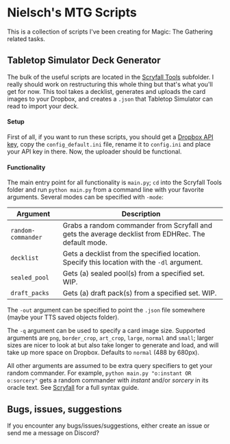 # Nielsch's MTG Scripts
This is a collection of scripts I've been creating for Magic: The Gathering related tasks.

## Tabletop Simulator Deck Generator
The bulk of the useful scripts are located in the [Scryfall Tools](Scryfall%20Tools) subfolder. I really should work on restructuring this whole thing but that's what you'll get for now.
This tool takes a decklist, generates and uploads the card images to your Dropbox, and creates a `.json` that Tabletop Simulator can read to import your deck.

#### Setup
First of all, if you want to run these scripts, you should get a [Dropbox API key](https://blogs.dropbox.com/developers/2014/05/generate-an-access-token-for-your-own-account/), copy the `config_default.ini` file, rename it to `config.ini` and place your API key in there.
Now, the uploader should be functional.

#### Functionality
The main entry point for all functionality is `main.py`; `cd` into the Scryfall Tools folder and run `python main.py` from a command line with your favorite arguments.
Several modes can be specified with `-mode`:

| Argument | Description |
| -------- | ----------- |
| `random-commander` | Grabs a random commander from Scryfall and gets the average decklist from EDHRec. The default mode. |
| `decklist` | Gets a decklist from the specified location. Specify this location with the `-dl` argument.|
| `sealed_pool` | Gets (a) sealed pool(s) from a specified set. WIP. |
| `draft_packs` | Gets (a) draft pack(s) from a specified set. WIP. |

The `-out` argument can be specified to point the `.json` file somewhere (maybe your TTS saved objects folder).

The `-q` argument can be used to specify a card image size. Supported arguments are `png`, `border_crop`, `art_crop`, `large`, `normal` and `small`; larger sizes are nicer to look at but also take longer to generate and load, and will take up more space on Dropbox. Defaults to `normal` (488 by 680px).

All other arguments are assumed to be extra query specifiers to get your random commander. For example, `python main.py "o:instant OR o:sorcery"` gets a random commander with *instant* and/or *sorcery* in its oracle text. See [Scryfall](https://scryfall.com/docs/syntax) for a full syntax guide.

## Bugs, issues, suggestions
If you encounter any bugs/issues/suggestions, either create an issue or send me a message on Discord?